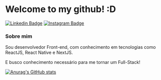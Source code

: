 ﻿# Welcome to my github! :D

[![Linkedin Badge](https://img.shields.io/badge/LinkedIn-0077B5?style=for-the-badge&logo=linkedin&logoColor=white&link=https://www.linkedin.com/in/eduardo-rodrigues-93b66518a/)](https://www.linkedin.com/in/eduardo-rodrigues-93b66518a/)
[![Instagram Badge](https://img.shields.io/badge/Instagram-E4405F?style=for-the-badge&logo=instagram&logoColor=white&link=https://www.instagram.com/eduusouzaa__/)](https://www.instagram.com/eduusouzaa__/)

### Sobre mim
Sou desenvolvedor Front-end, com conhecimento em tecnologias como ReactJS, React Native e NextJS.

E busco conhecimento necessário para me tornar um Full-Stack!

[![Anurag's GitHub stats](https://github-readme-stats.vercel.app/api?username=edurodrigues0&show_icons=true&theme=tokyonight)](https://github.com/anuraghazra/github-readme-stats)
